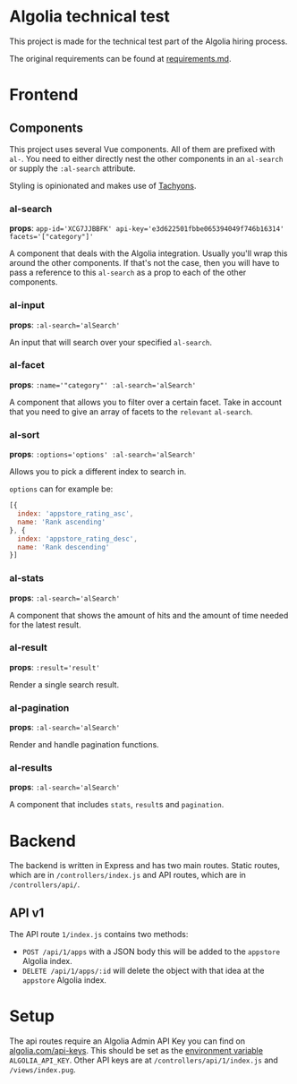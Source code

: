 # Algolia technical test

This project is made for the technical test part of the Algolia hiring process.

The original requirements can be found at [requirements.md](requirements.md).

# Frontend

## Components

This project uses several Vue components. All of them are prefixed with `al-`. You need to either directly nest the other components in an `al-search` or supply the `:al-search` attribute.

Styling is opinionated and makes use of [Tachyons](https://tachyons.io).

### al-search
**props**: `app-id='XCG7JJBBFK' api-key='e3d622501fbbe065394049f746b16314' facets='["category"]'`

A component that deals with the Algolia integration. Usually you'll wrap this around the other components. If that's not the case, then you will have to pass a reference to this `al-search` as a prop to each of the other components.

### al-input
**props**: `:al-search='alSearch'`

An input that will search over your specified `al-search`.

### al-facet
**props**: `:name='"category"' :al-search='alSearch'`

A component that allows you to filter over a certain facet. Take in account that you need to give an array of facets to the `relevant` `al-search`.

### al-sort
**props**: `:options='options' :al-search='alSearch'`

Allows you to pick a different index to search in.

`options` can for example be:

```js
[{
  index: 'appstore_rating_asc',
  name: 'Rank ascending'
}, {
  index: 'appstore_rating_desc',
  name: 'Rank descending'
}]
```

### al-stats
**props**: `:al-search='alSearch'`

A component that shows the amount of hits and the amount of time needed for the latest result.

### al-result
**props**: `:result='result'`

Render a single search result.

### al-pagination
**props**: `:al-search='alSearch'`

Render and handle pagination functions.

### al-results
**props**: `:al-search='alSearch'`

A component that includes `stats`, `result`s and `pagination`.

# Backend

The backend is written in Express and has two main routes. Static routes, which are in `/controllers/index.js` and API routes, which are in `/controllers/api/`.

## API v1

The API route `1/index.js` contains two methods:

* `POST /api/1/apps` with a JSON body this will be added to the `appstore` Algolia index.
* `DELETE /api/1/apps/:id` will delete the object with that idea at the `appstore` Algolia index.

# Setup

The api routes require an Algolia Admin API Key you can find on [algolia.com/api-keys](https://www.algolia.com/api-keys). This should be set as the [environment variable](https://www.gnu.org/software/bash/manual/html_node/Shell-Parameters.html#Shell-Parameters) `ALGOLIA_API_KEY`. Other API keys are at `/controllers/api/1/index.js` and `/views/index.pug`.
